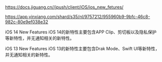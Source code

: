 https://docs.jiguang.cn//jpush/client/iOS/ios_new_fetures/

https://app.yinxiang.com/shard/s35/nl/9757212/955960b9-9bfc-46c8-982c-80e9ef038e32

iOS 14 New Features
iOS 14的新特性主要包含APP Clip、剪切板以及隐私保护等新特性，并无通知相关的新特性。

iOS 13 New Features
iOS 13的新特性主要包含Drak Mode、Swift UI等新特性，并无通知相关的新特性。